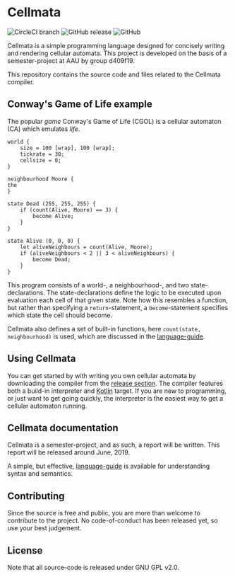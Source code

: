 # Cellmata 
![CircleCI branch](https://img.shields.io/circleci/project/github/d409f19/cellmata/master.svg)
![GitHub release](https://img.shields.io/github/release/d409f19/cellmata.svg)
![GitHub](https://img.shields.io/github/license/d409f19/cellmata.svg)

Cellmata is a simple programming language designed for concisely writing and rendering cellular automata. 
This project is developed on the basis of a semester-project at AAU by group d409f19. 

This repository contains the source code and files related to the Cellmata compiler. 

## Conway's Game of Life example
The popular _game_ Conway's Game of Life (CGOL) is a cellular automaton (CA) which emulates _life_.

```
world {
    size = 100 [wrap], 100 [wrap];
    tickrate = 30;
    cellsize = 8;
}

neighbourhood Moore {
the
}

state Dead (255, 255, 255) {
    if (count(Alive, Moore) == 3) {
        become Alive;
    }
}

state Alive (0, 0, 0) {
    let aliveNeighbours = count(Alive, Moore);
    if (aliveNeighbours < 2 || 3 < aliveNeighbours) {
        become Dead;
    }
}
```

This program consists of a world-, a neighbourhood-, and two state-declarations. 
The state-declarations define the logic to be executed upon evaluation each cell of that given state. 
Note how this resembles a function, but rather than specifying a `return`-statement, a `become`-statement specifies which state the cell should become.

Cellmata also defines a set of built-in functions, here `count(state, neighbourhood)` is used, which are discussed in the [language-guide](https://github.com/d409f19/cellmata/blob/master/specification/language-guide.pdf).

## Using Cellmata
You can get started by with writing you own cellular automata by downloading the compiler from the [release section](https://github.com/d409f19/cellmata/releases). The compiler features both a build-in interpreter and [Kotlin](https://kotlinlang.org/) target. If you are new to programming, or just want to get going quickly, the interpreter is the easiest way to get a cellular automaton running.

## Cellmata documentation
Cellmata is a semester-project, and as such, a report will be written. This report will be released around June, 2019.

A simple, but effective, [language-guide](https://github.com/d409f19/cellmata/blob/master/specification/language-guide.pdf) is available for understanding syntax and semantics.

## Contributing
Since the source is free and public, you are more than welcome to contribute to the project. No code-of-conduct has been released yet, so use your best judgement.

## License
Note that all source-code is released under GNU GPL v2.0.
